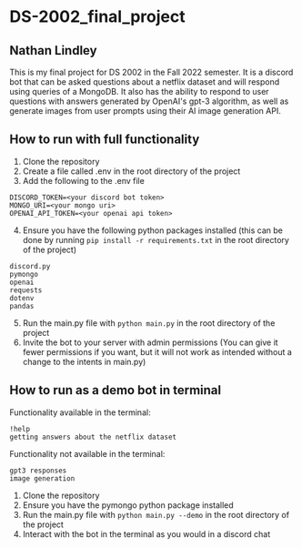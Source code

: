 # DS-2002_final_project
## Nathan Lindley

This is my final project for DS 2002 in the Fall 2022 semester. It is a discord bot that can be asked questions about a netflix dataset and will respond using queries of a MongoDB. It also has the ability to respond to user questions with answers generated by OpenAI's gpt-3 algorithm, as well as generate images from user prompts using their AI image generation API.

## How to run with full functionality
1. Clone the repository
2. Create a file called .env in the root directory of the project
3. Add the following to the .env file
```
DISCORD_TOKEN=<your discord bot token>
MONGO_URI=<your mongo uri>
OPENAI_API_TOKEN=<your openai api token>
```
4. Ensure you have the following python packages installed (this can be done by running `pip install -r requirements.txt` in the root directory of the project)
```
discord.py
pymongo
openai
requests
dotenv
pandas
```
5. Run the main.py file with `python main.py` in the root directory of the project
6. Invite the bot to your server with admin permissions (You can give it fewer permissions if you want, but it will not work as intended without a change to the intents in main.py)

## How to run as a demo bot in terminal
Functionality available in the terminal:
```
!help
getting answers about the netflix dataset
```
Functionality not available in the terminal:
```
gpt3 responses
image generation
```
1. Clone the repository
2. Ensure you have the pymongo python package installed
3. Run the main.py file with `python main.py --demo` in the root directory of the project
4. Interact with the bot in the terminal as you would in a discord chat
